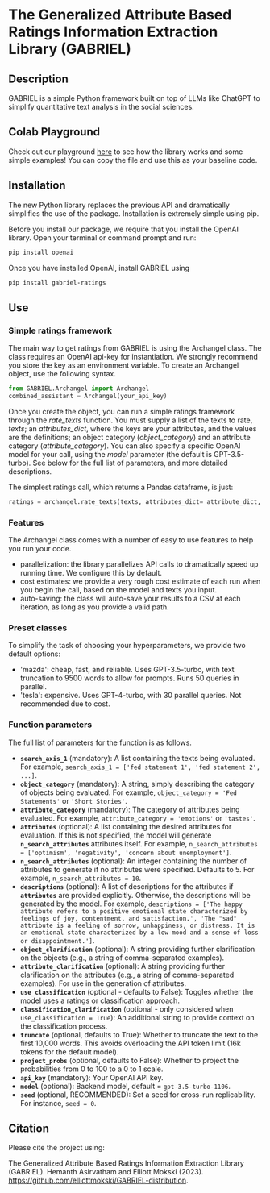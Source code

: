 # The Generalized Attribute Based Ratings Information Extraction Library (GABRIEL)

## Description

GABRIEL is a simple Python framework built on top of LLMs like ChatGPT to simplify quantitative text analysis in the social sciences.

## Colab Playground

Check out our playground [here](https://colab.research.google.com/drive/1tshfY-2al7asU7pTFvFFg1n4NSvLXtZg?usp=sharing) to see how the library works and some simple examples! You can copy the file and use this as your baseline code.

## Installation

The new Python library replaces the previous API and dramatically simplifies the use of the package. Installation is extremely simple using pip.

Before you install our package, we require that you install the OpenAI library. Open your terminal or command prompt and run:

```bash
pip install openai
```

Once you have installed OpenAI, install GABRIEL using 
```bash
pip install gabriel-ratings
``` 

## Use
### Simple ratings framework

The main way to get ratings from GABRIEL is using the Archangel class. The class requires an OpenAI api-key for instantiation. We strongly recommend you store the key as an environment variable. To create an Archangel object, use the following syntax. 

```python
from GABRIEL.Archangel import Archangel
combined_assistant = Archangel(your_api_key)
```

Once you create the object, you can run a simple ratings framework through the *rate_texts* function. You must supply a list of the texts to rate, *texts*; an *attributes_dict*, where the keys are your attributes, and the values are the definitions; an object category (*object_category*) and an attribute category (*attribute_category*). You can also specify a specific OpenAI model for your call, using the *model* parameter (the default is GPT-3.5-turbo). See below for the full list of parameters, and more detailed descriptions.

The simplest ratings call, which returns a Pandas dataframe, is just:

```python
ratings = archangel.rate_texts(texts, attributes_dict= attribute_dict, save_folder = 'path_to_your_folder', file_name = 'your_file_name.csv', attribute_category = your_attribute_category, object_category = your_object_category)
```

### Features 

The Archangel class comes with a number of easy to use features to help you run your code. 
- parallelization: the library parallelizes API calls to dramatically speed up running time. We configure this by default.
- cost estimates: we provide a very rough cost estimate of each run when you begin the call, based on the model and texts you input. 
- auto-saving: the class will auto-save your results to a CSV at each iteration, as long as you provide a valid path.  

### Preset classes

To simplify the task of choosing your hyperparameters, we provide two default options: 
- 'mazda': cheap, fast, and reliable. Uses GPT-3.5-turbo, with text truncation to 9500 words to allow for prompts. Runs 50 queries in parallel.  
- 'tesla': expensive. Uses GPT-4-turbo, with 30 parallel queries. Not recommended due to cost. 

### Function parameters

The full list of parameters for the function is as follows. 

- **`search_axis_1`** (mandatory): A list containing the texts being evaluated. For example, `search_axis_1 = ['fed statement 1', 'fed statement 2', ...]`.
- **`object_category`** (mandatory): A string, simply describing the category of objects being evaluated. For example, `object_category = 'Fed Statements'` or `'Short Stories'`.
- **`attribute_category`** (mandatory): The category of attributes being evaluated. For example, `attribute_category = 'emotions'` or `'tastes'`.
- **`attributes`** (optional): A list containing the desired attributes for evaluation. If this is not specified, the model will generate **`n_search_attributes`** attributes itself. For example, `n_search_attributes = ['optimism', 'negativity', 'concern about unemployment']`.
- **`n_search_attributes`** (optional): An integer containing the number of attributes to generate if no attributes were specified. Defaults to 5. For example, `n_search_attributes = 10`.
- **`descriptions`** (optional): A list of descriptions for the attributes if **`attributes`** are provided explicitly. Otherwise, the descriptions will be generated by the model. For example, `descriptions = ['The happy attribute refers to a positive emotional state characterized by feelings of joy, contentment, and satisfaction.', 'The "sad" attribute is a feeling of sorrow, unhappiness, or distress. It is an emotional state characterized by a low mood and a sense of loss or disappointment.']`.
- **`object_clarification`** (optional): A string providing further clarification on the objects (e.g., a string of comma-separated examples).
- **`attribute_clarification`** (optional): A string providing further clarification on the attributes (e.g., a string of comma-separated examples). For use in the generation of attributes.
- **`use_classification`** (optional - defaults to False): Toggles whether the model uses a ratings or classification approach.
- **`classification_clarification`** (optional - only considered when `use_classification = True`): An additional string to provide context on the classification process.
- **`truncate`** (optional, defaults to True): Whether to truncate the text to the first 10,000 words. This avoids overloading the API token limit (16k tokens for the default model).
- **`project_probs`** (optional, defaults to False): Whether to project the probabilities from 0 to 100 to a 0 to 1 scale.
- **`api_key`** (mandatory): Your OpenAI API key.
- **`model`** (optional): Backend model, default = `gpt-3.5-turbo-1106`.
- **`seed`** (optional, RECOMMENDED): Set a seed for cross-run replicability. For instance, `seed = 0`.

## Citation

Please cite the project using: 

The Generalized Attribute Based Ratings Information Extraction Library (GABRIEL). Hemanth Asirvatham and Elliott Mokski (2023). https://github.com/elliottmokski/GABRIEL-distribution. 
